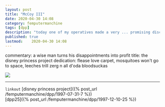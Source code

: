 ```yaml
---
layout: post
title: "McCoy III"
date: 2020-04-30 14:08
category: femputermanchine
tags: [dpp]
description: "today one of my operatives made a very ... promising discovery"
published: true
lastmod:	2020-04-30 14:08
---
```


commentary: a wise man turns his disappointments into profit
title: the disney princess project
dedication: flease love carpet, mosquitoes won't go to space, leeches trill zerg n all d'oda bloodsuckas

<img src="{{ site.url }}/assets/img/dpp-00.jpg" />

*****

`linkout`
[disney princess project]({% post_url /femputermanchine/dpp/1997-07-31-7 %})<br/>
[dpp25]({% post_url /femputermanchine/dpp/1997-12-10-25 %})
